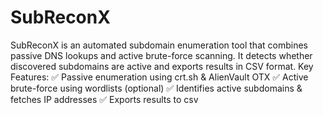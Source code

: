 # SubReconX
SubReconX is an automated subdomain enumeration tool that combines passive DNS lookups and active brute-force scanning. It detects whether discovered subdomains are active and exports results in CSV format.
Key Features: ✅ Passive enumeration using crt.sh & AlienVault OTX
✅ Active brute-force using wordlists (optional)
✅ Identifies active subdomains & fetches IP addresses
✅ Exports results to csv

